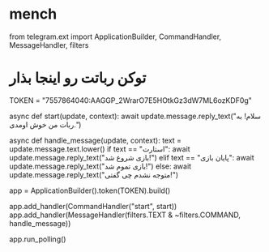 # mench 
from telegram.ext import ApplicationBuilder, CommandHandler, MessageHandler, filters

# توکن رباتت رو اینجا بذار
TOKEN = "7557864040:AAGGP_2WrarO7E5HOtkGz3dW7ML6ozKDF0g"

async def start(update, context):
    await update.message.reply_text("سلام! به ربات من خوش اومدی.")

async def handle_message(update, context):
    text = update.message.text.lower()
    if text == "استارت":
        await update.message.reply_text("بازی شروع شد!")
    elif text == "پایان بازی":
        await update.message.reply_text("بازی تموم شد!")
    else:
        await update.message.reply_text("متوجه نشدم چی گفتی!")

app = ApplicationBuilder().token(TOKEN).build()

app.add_handler(CommandHandler("start", start))
app.add_handler(MessageHandler(filters.TEXT & ~filters.COMMAND, handle_message))

app.run_polling()
